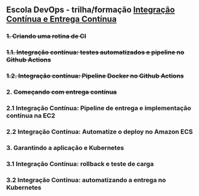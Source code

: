 ## Escola DevOps - trilha/formação [Integração Contínua e Entrega Contínua](https://cursos.alura.com.br/formacao-integracao-continua-entrega-continua)

### ~~1. Criando uma rotina de CI~~

### ~~1.1. Integração contínua: testes automatizados e pipeline no Github Actions~~

### ~~1.2. Integração contínua: Pipeline Docker no Github Actions~~


### 2. ~~Começando com entrega contínua~~

### 2.1 Integração Contínua: Pipeline de entrega e implementação contínua na EC2

### 2.2 Integração Contínua: Automatize o deploy no Amazon ECS 


### 3. Garantindo a aplicação e Kubernetes

### 3.1 Integração Contínua: rollback e teste de carga

### 3.2 Integração Contínua: automatizando a entrega no Kubernetes
